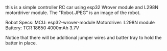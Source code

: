 this is a simple controller RC car using esp32 Wrover module and L298N motordriver module. The "Robot.JPEG" is an image of the robot. 

Robot Specs: 
MCU: esp32-wrover-module
Motordriver: L298N module
Battery: TCR 18650 4000mAh 3.7V

Notice that there will be additional jumper wires and batter tray to hold the batter in place. 

